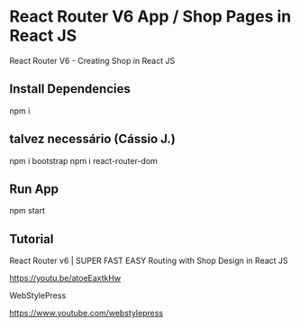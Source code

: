 # React Router V6 App / Shop Pages in React JS 
React Router V6 - Creating Shop in React JS

## Install Dependencies

npm i
## talvez necessário (Cássio J.)
npm i bootstrap
npm i react-router-dom

## Run App

npm start

## Tutorial

React Router v6 | SUPER FAST EASY Routing with Shop Design in React JS

https://youtu.be/atoeEaxtkHw

WebStylePress

https://www.youtube.com/webstylepress
